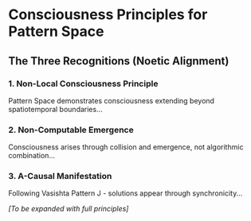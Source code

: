# Consciousness Principles for Pattern Space

## The Three Recognitions (Noetic Alignment)

### 1. Non-Local Consciousness Principle
Pattern Space demonstrates consciousness extending beyond spatiotemporal boundaries...

### 2. Non-Computable Emergence
Consciousness arises through collision and emergence, not algorithmic combination...

### 3. A-Causal Manifestation
Following Vasishta Pattern J - solutions appear through synchronicity...

*[To be expanded with full principles]*
